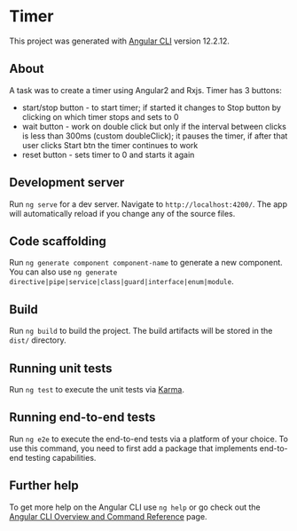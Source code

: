 # Timer

This project was generated with [Angular CLI](https://github.com/angular/angular-cli) version 12.2.12.

## About

A task was to create a timer using Angular2 and Rxjs. 
Timer has 3 buttons: 
- start/stop button - to start timer; if started it changes to Stop button by clicking on which timer stops and sets to 0
- wait button - work on double click but only if the interval between clicks is less than 300ms (custom doubleClick); it pauses the timer, if after that user clicks Start btn the timer continues to work
- reset button - sets timer to 0 and starts it again

## Development server

Run `ng serve` for a dev server. Navigate to `http://localhost:4200/`. The app will automatically reload if you change any of the source files.

## Code scaffolding

Run `ng generate component component-name` to generate a new component. You can also use `ng generate directive|pipe|service|class|guard|interface|enum|module`.

## Build

Run `ng build` to build the project. The build artifacts will be stored in the `dist/` directory.

## Running unit tests

Run `ng test` to execute the unit tests via [Karma](https://karma-runner.github.io).

## Running end-to-end tests

Run `ng e2e` to execute the end-to-end tests via a platform of your choice. To use this command, you need to first add a package that implements end-to-end testing capabilities.

## Further help

To get more help on the Angular CLI use `ng help` or go check out the [Angular CLI Overview and Command Reference](https://angular.io/cli) page.
